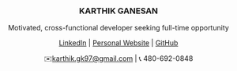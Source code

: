 <h3 style="text-align: center;"> KARTHIK GANESAN </h3>
<p style="text-align: center;"> Motivated, cross-functional developer seeking full-time opportunity </p>
<p align="center">
  <a href="https://www.linkedin.com/in/karthik-ganesan-541488148/">LinkedIn</a> |
  <a href="https://www.karthikganesan.dev">Personal Website</a> |
  <a href="https://github.com/karthikgk97">GitHub</a>
</p>
<p align="center">
  ✉️<a href="mailto:karthik.gk97@gmail.com">karthik.gk97@gmail.com</a> | 📞 480-692-0848
</p>